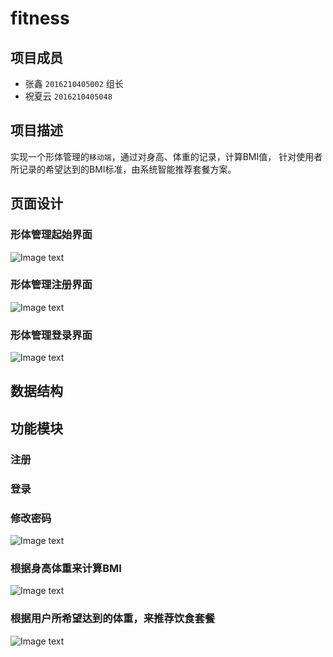 # fitness
## 项目成员
* 张鑫 `2016210405002` 组长 
* 祝夏云 `2016210405048`
## 项目描述
实现一个形体管理的`移动端`，通过对身高、体重的记录，计算BMI值，		针对使用者所记录的希望达到的BMI标准，由系统智能推荐套餐方案。
## 页面设计
### 形体管理起始界面
![Image text](https://github.com/zhangxin1102/fitness/blob/master/img-folder/start.jpg)
### 形体管理注册界面
 ![Image text](https://github.com/zhangxin1102/fitness/blob/master/img-folder/signin.jpg)
### 形体管理登录界面
 ![Image text](https://github.com/zhangxin1102/fitness/blob/master/img-folder/login.jpg)
## 数据结构
## 功能模块
### 注册 
### 登录
### 修改密码
 ![Image text](https://github.com/zhangxin1102/fitness/blob/master/img-folder/change.png)
### 根据身高体重来计算BMI
 ![Image text](https://github.com/zhangxin1102/fitness/blob/master/img-folder/BMI.png)
### 根据用户所希望达到的体重，来推荐饮食套餐
 ![Image text](https://github.com/zhangxin1102/fitness/blob/master/img-folder/recomend.jpg)
